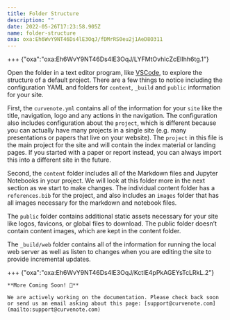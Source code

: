 ```yaml
---
title: Folder Structure
description: ""
date: 2022-05-26T17:23:58.905Z
name: folder-structure
oxa: oxa:Eh6WvY9NT46Ds4lE3OqJ/fDMrRS0eu2j1AeD8O311
---
```


+++ {"oxa":"oxa:Eh6WvY9NT46Ds4lE3OqJ/LYFMtOvhlcZcElIhh6tg.1"}

Open the folder in a text editor program, like [VSCode](https://code.visualstudio.com/), to explore the structure of a default project. There are a few things to notice including the configuration YAML and folders for `content`, `_build` and `public` information for your site.

First, the `curvenote.yml` contains all of the information for your `site` like the title, navigation, logo and any actions in the navigation. The configuration also includes configuration about the `project`, which is different because you can actually have many projects in a single site (e.g. many presentations or papers that live on your website). The `project` in this file is the main project for the site and will contain the index material or landing pages. If you started with a paper or report instead, you can always import this into a different site in the future.

Second, the `content` folder includes all of the Markdown files and Jupyter Notebooks in your project. We will look at this folder more in the next section as we start to make changes. The individual content folder has a `references.bib` for the project, and also includes an `images` folder that has all images necessary for the markdown and notebook files.

The `public` folder contains additional static assets necessary for your site like logos, favicons, or global files to download. The public folder doesn’t contain content images, which are kept in the content folder.

The `_build/web` folder contains all of the information for running the local web server as well as listen to changes when you are editing the site to provide incremental updates.

+++ {"oxa":"oxa:Eh6WvY9NT46Ds4lE3OqJ/KctIE4pPkAGEYsTcLRkL.2"}

````{important}
**More Coming Soon! 🚧**

We are actively working on the documentation. Please check back soon or send us an email asking about this page: [support@curvenote.com](mailto:support@curvenote.com)

````

